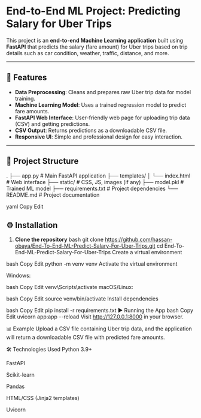 # End-to-End ML Project: Predicting Salary for Uber Trips

This project is an **end-to-end Machine Learning application** built using **FastAPI** that predicts the salary (fare amount) for Uber trips based on trip details such as car condition, weather, traffic, distance, and more.

---

## 🚀 Features
- **Data Preprocessing**: Cleans and prepares raw Uber trip data for model training.
- **Machine Learning Model**: Uses a trained regression model to predict fare amounts.
- **FastAPI Web Interface**: User-friendly web page for uploading trip data (CSV) and getting predictions.
- **CSV Output**: Returns predictions as a downloadable CSV file.
- **Responsive UI**: Simple and professional design for easy interaction.

---

## 📂 Project Structure
.
├── app.py # Main FastAPI application
├── templates/
│ └── index.html # Web interface
├── static/ # CSS, JS, images (if any)
├── model.pkl # Trained ML model
├── requirements.txt # Project dependencies
└── README.md # Project documentation

yaml
Copy
Edit


## ⚙️ Installation

1. **Clone the repository**
bash
git clone https://github.com/hassan-obaya/End-To-End-ML-Predict-Salary-For-Uber-Trips.git
cd End-To-End-ML-Predict-Salary-For-Uber-Trips
Create a virtual environment

bash
Copy
Edit
python -m venv venv
Activate the virtual environment

Windows:

bash
Copy
Edit
venv\Scripts\activate
macOS/Linux:

bash
Copy
Edit
source venv/bin/activate
Install dependencies

bash
Copy
Edit
pip install -r requirements.txt
▶️ Running the App
bash
Copy
Edit
uvicorn app:app --reload
Visit http://127.0.0.1:8000 in your browser.

📊 Example
Upload a CSV file containing Uber trip data, and the application will return a downloadable CSV file with predicted fare amounts.

🛠️ Technologies Used
Python 3.9+

FastAPI

Scikit-learn

Pandas

HTML/CSS (Jinja2 templates)

Uvicorn


